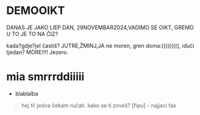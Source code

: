 # DEMOOIKT
DANAS JE JAKO LIEP DAN, 29NOVEMBAR2024,VADIMO SE OIKT,
GREMO U TO JE TO NA ČIZ?

kada?gdje?jel častiš?
JUTRE,ŽMINJ,JA
ne moren, gren doma:(((((((((, idući tjedan?
MORE!!!!
Jezero.

# mia smrrrddiiiii
- blablalba

> hej
> ti!
> jedva čekam ručati.
> kako se ti zoveš?
 [fipu] - najjaci fax
